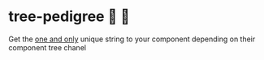 # tree-pedigree :dog: :100:

Get the [one and only](https://www.youtube.com/watch?v=ZvMsp7s78Do) unique string to your component depending on their component tree chanel
